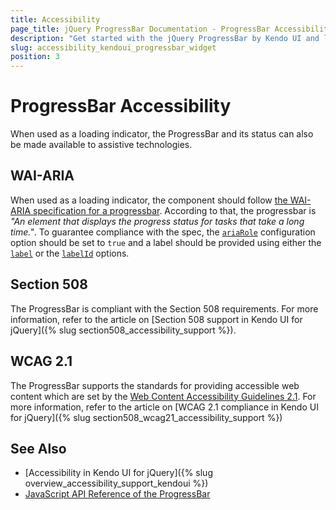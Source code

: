 ```yaml
---
title: Accessibility
page_title: jQuery ProgressBar Documentation - ProgressBar Accessibility
description: "Get started with the jQuery ProgressBar by Kendo UI and learn about its accessibility support for WAI-ARIA, Section 508, and WCAG 2.1."
slug: accessibility_kendoui_progressbar_widget
position: 3
---
```


# ProgressBar Accessibility

When used as a loading indicator, the ProgressBar and its status can also be made available to assistive technologies.

## WAI-ARIA

When used as a loading indicator, the component should follow [the WAI-ARIA specification for a progressbar](https://www.w3.org/TR/wai-aria/#progressbar). According to that, the progressbar is *"An element that displays the progress status for tasks that take a long time."*. To guarantee compliance with the spec, the [`ariaRole`](/api/javascript/ui/progressbar/configuration/ariaRole) configuration option should be set to `true` and a label should be provided using either the [`label`](/api/javascript/ui/progressbar/configuration/label) or the [`labelId`](/api/javascript/ui/progressbar/configuration/labelId) options.

## Section 508

The ProgressBar is compliant with the Section 508 requirements. For more information, refer to the article on [Section 508 support in Kendo UI for jQuery]({% slug section508_accessibility_support %}).

## WCAG 2.1

The ProgressBar supports the standards for providing accessible web content which are set by the [Web Content Accessibility Guidelines 2.1](https://www.w3.org/TR/WCAG/). For more information, refer to the article on [WCAG 2.1 compliance in Kendo UI for jQuery]({% slug section508_wcag21_accessibility_support %})

## See Also

* [Accessibility in Kendo UI for jQuery]({% slug overview_accessibility_support_kendoui %})
* [JavaScript API Reference of the ProgressBar](/api/javascript/ui/progressbar)
